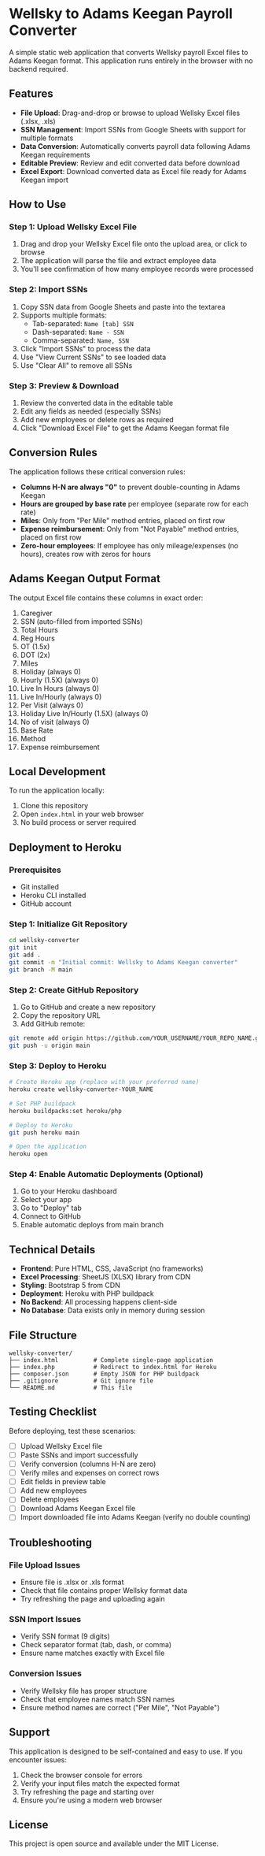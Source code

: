 # Wellsky to Adams Keegan Payroll Converter

A simple static web application that converts Wellsky payroll Excel files to Adams Keegan format. This application runs entirely in the browser with no backend required.

## Features

- **File Upload**: Drag-and-drop or browse to upload Wellsky Excel files (.xlsx, .xls)
- **SSN Management**: Import SSNs from Google Sheets with support for multiple formats
- **Data Conversion**: Automatically converts payroll data following Adams Keegan requirements
- **Editable Preview**: Review and edit converted data before download
- **Excel Export**: Download converted data as Excel file ready for Adams Keegan import

## How to Use

### Step 1: Upload Wellsky Excel File
1. Drag and drop your Wellsky Excel file onto the upload area, or click to browse
2. The application will parse the file and extract employee data
3. You'll see confirmation of how many employee records were processed

### Step 2: Import SSNs
1. Copy SSN data from Google Sheets and paste into the textarea
2. Supports multiple formats:
   - Tab-separated: `Name [tab] SSN`
   - Dash-separated: `Name - SSN`
   - Comma-separated: `Name, SSN`
3. Click "Import SSNs" to process the data
4. Use "View Current SSNs" to see loaded data
5. Use "Clear All" to remove all SSNs

### Step 3: Preview & Download
1. Review the converted data in the editable table
2. Edit any fields as needed (especially SSNs)
3. Add new employees or delete rows as required
4. Click "Download Excel File" to get the Adams Keegan format file

## Conversion Rules

The application follows these critical conversion rules:

- **Columns H-N are always "0"** to prevent double-counting in Adams Keegan
- **Hours are grouped by base rate** per employee (separate row for each rate)
- **Miles**: Only from "Per Mile" method entries, placed on first row
- **Expense reimbursement**: Only from "Not Payable" method entries, placed on first row
- **Zero-hour employees**: If employee has only mileage/expenses (no hours), creates row with zeros for hours

## Adams Keegan Output Format

The output Excel file contains these columns in exact order:

1. Caregiver
2. SSN (auto-filled from imported SSNs)
3. Total Hours
4. Reg Hours
5. OT (1.5x)
6. DOT (2x)
7. Miles
8. Holiday (always 0)
9. Hourly (1.5X) (always 0)
10. Live In Hours (always 0)
11. Live In/Hourly (always 0)
12. Per Visit (always 0)
13. Holiday Live In/Hourly (1.5X) (always 0)
14. No of visit (always 0)
15. Base Rate
16. Method
17. Expense reimbursement

## Local Development

To run the application locally:

1. Clone this repository
2. Open `index.html` in your web browser
3. No build process or server required

## Deployment to Heroku

### Prerequisites
- Git installed
- Heroku CLI installed
- GitHub account

### Step 1: Initialize Git Repository

```bash
cd wellsky-converter
git init
git add .
git commit -m "Initial commit: Wellsky to Adams Keegan converter"
git branch -M main
```

### Step 2: Create GitHub Repository

1. Go to GitHub and create a new repository
2. Copy the repository URL
3. Add GitHub remote:

```bash
git remote add origin https://github.com/YOUR_USERNAME/YOUR_REPO_NAME.git
git push -u origin main
```

### Step 3: Deploy to Heroku

```bash
# Create Heroku app (replace with your preferred name)
heroku create wellsky-converter-YOUR_NAME

# Set PHP buildpack
heroku buildpacks:set heroku/php

# Deploy to Heroku
git push heroku main

# Open the application
heroku open
```

### Step 4: Enable Automatic Deployments (Optional)

1. Go to your Heroku dashboard
2. Select your app
3. Go to "Deploy" tab
4. Connect to GitHub
5. Enable automatic deploys from main branch

## Technical Details

- **Frontend**: Pure HTML, CSS, JavaScript (no frameworks)
- **Excel Processing**: SheetJS (XLSX) library from CDN
- **Styling**: Bootstrap 5 from CDN
- **Deployment**: Heroku with PHP buildpack
- **No Backend**: All processing happens client-side
- **No Database**: Data exists only in memory during session

## File Structure

```
wellsky-converter/
├── index.html          # Complete single-page application
├── index.php           # Redirect to index.html for Heroku
├── composer.json       # Empty JSON for PHP buildpack
├── .gitignore          # Git ignore file
└── README.md           # This file
```

## Testing Checklist

Before deploying, test these scenarios:

- [ ] Upload Wellsky Excel file
- [ ] Paste SSNs and import successfully
- [ ] Verify conversion (columns H-N are zero)
- [ ] Verify miles and expenses on correct rows
- [ ] Edit fields in preview table
- [ ] Add new employees
- [ ] Delete employees
- [ ] Download Adams Keegan Excel file
- [ ] Import downloaded file into Adams Keegan (verify no double counting)

## Troubleshooting

### File Upload Issues
- Ensure file is .xlsx or .xls format
- Check that file contains proper Wellsky format data
- Try refreshing the page and uploading again

### SSN Import Issues
- Verify SSN format (9 digits)
- Check separator format (tab, dash, or comma)
- Ensure name matches exactly with Excel file

### Conversion Issues
- Verify Wellsky file has proper structure
- Check that employee names match SSN names
- Ensure method names are correct ("Per Mile", "Not Payable")

## Support

This application is designed to be self-contained and easy to use. If you encounter issues:

1. Check the browser console for errors
2. Verify your input files match the expected format
3. Try refreshing the page and starting over
4. Ensure you're using a modern web browser

## License

This project is open source and available under the MIT License.
